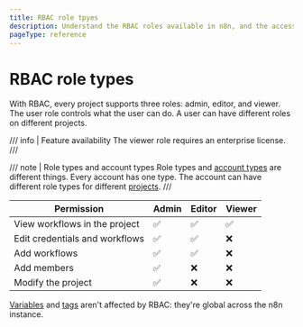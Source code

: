```yaml
---
title: RBAC role tpyes
description: Understand the RBAC roles available in n8n, and the access they have.
pageType: reference
---
```


# RBAC role types

With RBAC, every project supports three roles: admin, editor, and viewer. The user role controls what the user can do. A user can have different roles on different projects.

/// info | Feature availability
The viewer role requires an enterprise license.
///

/// note | Role types and account types
Role types and [account types](/user-management/account-types/) are different things. Every account has one type. The account can have different role types for different [projects](/user-management/rbac/projects/).
///

| Permission | Admin | Editor | Viewer |
| ---------- |------ | ------ | ------ |
| View workflows in the project | :white_check_mark: | :white_check_mark: | :white_check_mark: |
| Edit credentials and workflows | :white_check_mark: | :white_check_mark: | :x: |
| Add workflows | :white_check_mark: | :white_check_mark: | :x: |
| Add members | :white_check_mark: | :x: | :x: |
| Modify the project | :white_check_mark: | :x: | :x: |

[Variables](/code/variables/) and [tags](/workflows/tags/) aren't affected by RBAC: they're global across the n8n instance.
